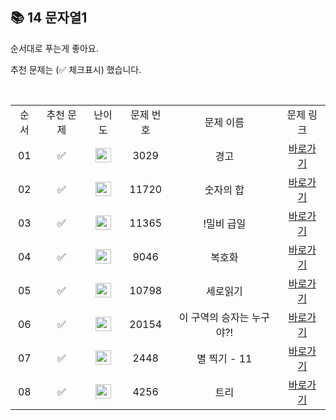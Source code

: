 ## 📚 14 문자열1

순서대로 푸는게 좋아요.

추천 문제는 (✅ 체크표시) 했습니다.

<br/>

<table>
  <tr>
    <td align="center">순서</td>
    <td align="center">추천 문제</td>
    <td align="center">난이도</td>
    <td align="center">문제 번호</td>
    <td align="center">문제 이름</td>
    <td align="center">문제 링크</td>
  </tr>
  <tr>
    <td align="center">01</td>
    <td align="center">✅</td>
    <td align="center"><img height="23px" width="25px" src="https://d2gd6pc034wcta.cloudfront.net/tier/3.svg"></td>
    <td align="center">3029</td>
    <td align="center">경고</td>
    <td align="center"><a href="https://www.acmicpc.net/problem/3029">바로가기</a></td>
  </tr>
  <tr>
    <td align="center">02</td>
    <td align="center">✅</td>
    <td align="center"><img height="23px" width="25px" src="https://d2gd6pc034wcta.cloudfront.net/tier/2.svg"></td>
    <td align="center">11720</td>
    <td align="center">숫자의 합 </td>
    <td align="center"><a href="https://www.acmicpc.net/problem/11720">바로가기</a></td>
  </tr>
  <tr>
    <td align="center">03</td>
    <td align="center">✅</td>
    <td align="center"><img height="23px" width="25px" src="https://d2gd6pc034wcta.cloudfront.net/tier/2.svg"></td>
    <td align="center">11365</td>
    <td align="center">!밀비 급일</td>
    <td align="center"><a href="https://www.acmicpc.net/problem/11365">바로가기</a></td>
  </tr>
  <tr>
    <td align="center">04</td>
    <td align="center">✅</td>
    <td align="center"><img height="23px" width="25px" src="https://d2gd6pc034wcta.cloudfront.net/tier/2.svg"></td>
    <td align="center">9046</td>
    <td align="center">복호화</td>
    <td align="center"><a href="https://www.acmicpc.net/problem/9046">바로가기</a></td>
  </tr>
  <tr>
    <td align="center">05</td>
    <td align="center">✅</td>
    <td align="center"><img height="23px" width="25px" src="https://d2gd6pc034wcta.cloudfront.net/tier/5.svg"></td>
    <td align="center">10798</td>
    <td align="center">세로읽기</td>
    <td align="center"><a href="https://www.acmicpc.net/problem/10798">바로가기</a></td>
  </tr>
  <tr>
    <td align="center">06</td>
    <td align="center">✅</td>
    <td align="center"><img height="23px" width="25px" src="https://d2gd6pc034wcta.cloudfront.net/tier/5.svg"></td>
    <td align="center">20154</td>
    <td align="center">이 구역의 승자는 누구야?!
</td>
    <td align="center"><a href="https://www.acmicpc.net/problem/20154">바로가기</a></td>
  </tr>
  <tr>
    <td align="center">07</td>
    <td align="center">✅</td>
    <td align="center"><img height="23px" width="25px" src="https://d2gd6pc034wcta.cloudfront.net/tier/12.svg"></td>
    <td align="center">2448</td>
    <td align="center">별 찍기 - 11
</td>
    <td align="center"><a href="https://www.acmicpc.net/problem/2448">바로가기</a></td>
  </tr>
  <tr>
    <td align="center">08</td>
    <td align="center">✅</td>
    <td align="center"><img height="23px" width="25px" src="https://d2gd6pc034wcta.cloudfront.net/tier/14.svg"></td>
    <td align="center">4256</td>
    <td align="center">트리</td>
    <td align="center"><a href="https://www.acmicpc.net/problem/4256">바로가기</a></td>
  </tr>

</table>

<br/><br/>
